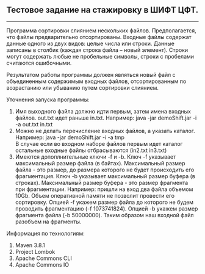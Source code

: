 Тестовое задание на стажировку в ШИФТ ЦФТ.
---
---
Программа сортировки слиянием нескольких файлов. Предполагается, что файлы предварительно отсортированы.
Входные файлы содержат данные одного из двух видов: целые числа или строки. Данные записаны
в столбик (каждая строка файла – новый элемент). Строки могут содержать любые не пробельные
символы, строки с пробелами считаются ошибочными.

Результатом работы программы должен являться новый файл с объединенным содержимым
входных файлов, отсортированным по возрастанию или убыванию путем сортировки слиянием.

Уточнения запуска программы:
1. Имя выходного файла должно идти первым, затем имена входных файлов. out.txt идет раньше in.txt.
   Например: java -jar demoShift.jar -i -a out.txt in.txt
2. Можно не делать перечисление входных файлов, а указать каталог.
   Например: java -jar demoShift.jar -i -a tmp\
   В случае если во входном наборе файлов первым идет каталог остальные входные файлы отбрасываются (in2.txt in3.txt)
3. Имеются допоплнительные ключи -f и -b.
   Ключ -f указывает максимальный размер файла (в байтах). Максимальный размер файла - это размер, до размера которого не будет происходить его фрагментация.
   Ключ -b указывает максимальный размер буфера (в строках). Максимальный размер буфера - это размер фрагмента при фрагментации.
   Например: пришли на вход два файла объемом 10Gb. Объем оперативной памяти не позволит провести его сортировку.
   Опцией -f укажем размер файла до которого не будем проводить фрагментацию (-f 1073741824).
   Опцией -b укажем размер фрагмента файла (-b 50000000).
   Таким образом наш входной файл разобъем на фрагменты.


Информация по технологиям:
1. Maven 3.8.1
2. Project Lombok
3. Apache Commons CLI
4. Apache Commons IO